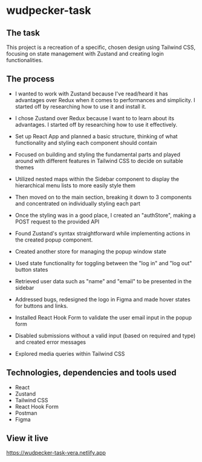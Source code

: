 # wudpecker-task

## The task

This project is a recreation of a specific, chosen design using Tailwind CSS, focusing on state management with Zustand and creating login functionalities.

## The process

- I wanted to work with Zustand because I've read/heard it has advantages over Redux when it comes to performances and simplicity. I started off by researching how to use it and install it.

- I chose Zustand over Redux because I want to to learn about its advantages. I started off by researching how to use it effectively.
- Set up React App and planned a basic structure, thinking of what functionality and styling each component should contain
- Focused on building and styling the fundamental parts and played around with different features in Tailwind CSS to decide on suitable themes
- Utilized nested maps within the Sidebar component to display the hierarchical menu lists to more easily style them
- Then moved on to the main section, breaking it down to 3 components and concentrated on individually styling each part
- Once the styling was in a good place, I created an "authStore", making a POST request to the provided API
- Found Zustand's syntax straightforward while implementing actions in the created popup component.
- Created another store for managing the popup window state
- Used state functionality for toggling between the "log in" and "log out" button states
- Retrieved user data such as "name" and "email" to be presented in the sidebar
- Addressed bugs, redesigned the logo in Figma and made hover states for buttons and links.
- Installed React Hook Form to validate the user email input in the popup form 
- Disabled submissions without a valid input (based on required and type) and created error messages
- Explored media queries within Tailwind CSS


## Technologies, dependencies and tools used

- React
- Zustand
- Tailwind CSS
- React Hook Form
- Postman
- Figma

## View it live

https://wudpecker-task-vera.netlify.app